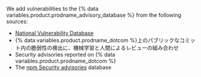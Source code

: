 We add vulnerabilities to the {% data variables.product.prodname_advisory_database %} from the following sources:
- [National Vulnerability Database](https://nvd.nist.gov/)
- {% data variables.product.prodname_dotcom %}上のパブリックなコミット内の脆弱性の検出に、機械学習と人間によるレビューの組み合わせ
- Security advisories reported on {% data variables.product.prodname_dotcom %}
- The [npm Security advisories](https://www.npmjs.com/advisories) database
